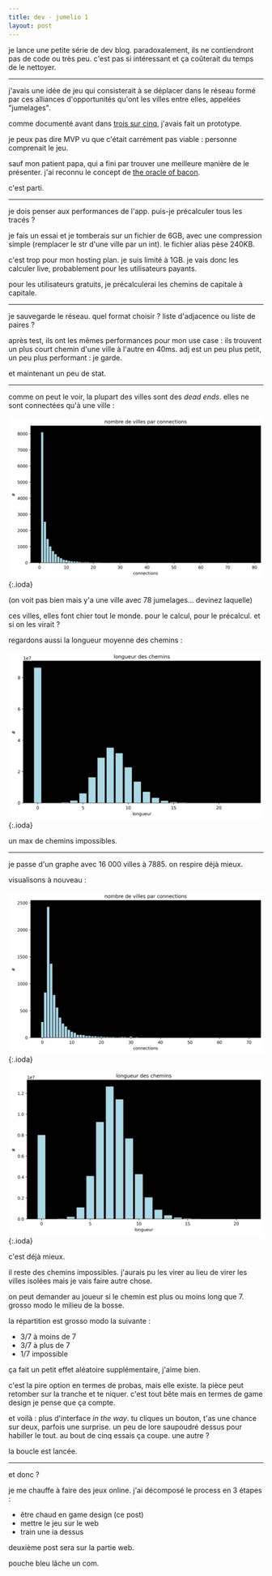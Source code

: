 ```yaml
---
title: dev - jumelio 1
layout: post
---
```


je lance une petite série de dev blog.
paradoxalement, ils ne contiendront pas de code ou très peu.
c'est pas si intéressant et ça coûterait du temps de le nettoyer.

---

j'avais une idée de jeu qui consisterait à se déplacer dans le réseau formé
par ces alliances d'opportunités qu'ont les villes entre elles,
appelées "jumelages".

comme documenté avant dans [trois sur cinq](trois_sur_cinq.html),
j'avais fait un prototype.

je peux pas dire MVP vu que c'était carrément pas viable :
personne comprenait le jeu.

sauf mon patient papa, qui a fini par trouver une meilleure manière de le présenter.
j'ai reconnu le concept de [the oracle of bacon](https://www.oracleofbacon.org/).

c'est parti.

---

je dois penser aux performances de l'app. puis-je précalculer tous les tracés ?

je fais un essai et je tomberais sur un fichier de 6GB, avec une compression simple (remplacer le str d'une ville par un int).
le fichier alias pèse 240KB.

c'est trop pour mon hosting plan. 
je suis limité à 1GB.
je vais donc les calculer live, probablement pour les utilisateurs payants.

pour les utilisateurs gratuits, je précalculerai les chemins de capitale à capitale.

---

je sauvegarde le réseau. quel format choisir ? liste d'adjacence ou liste de paires ?

après test, ils ont les mêmes performances pour mon use case :
ils trouvent un plus court chemin d'une ville à l'autre en 40ms.
adj est un peu plus petit, un peu plus performant : je garde.

et maintenant un peu de stat.

---

comme on peut le voir, la plupart des villes sont des _dead ends_.
elles ne sont connectées qu'à une ville :

![jumelio1.png](/img/jumelio/jumelio1.png)
{:.ioda}

(on voit pas bien mais y'a une ville avec 78 jumelages... devinez laquelle)

ces villes, elles font chier tout le monde.
pour le calcul, pour le précalcul.
et si on les virait ?

regardons aussi la longueur moyenne des chemins :

![jumelio2.png](/img/jumelio/jumelio2.png)
{:.ioda}

un max de chemins impossibles.

---

je passe d'un graphe avec 16 000 villes à 7885.
on respire déjà mieux.

visualisons à nouveau :

![jumelio3.png](/img/jumelio/jumelio3.png)
{:.ioda}

![jumelio4.png](/img/jumelio/jumelio4.png)
{:.ioda}

c'est déjà mieux.

il reste des chemins impossibles.
j'aurais pu les virer au lieu de virer les villes isolées mais je vais faire autre chose.

on peut demander au joueur si le chemin est plus ou moins long que 7.
grosso modo le milieu de la bosse.

la répartition est grosso modo la suivante :

- 3/7 à moins de 7
- 3/7 à plus de 7
- 1/7 impossible

ça fait un petit effet aléatoire supplémentaire, j'aime bien.

c'est la pire option en termes de probas, mais elle existe.
la pièce peut retomber sur la tranche et te niquer.
c'est tout bête mais en termes de game design je pense que ça compte.

et voilà : plus d'interface _in the way_.
tu cliques un bouton, t'as une chance sur deux, parfois une surprise.
un peu de lore saupoudré dessus pour habiller le tout.
au bout de cinq essais ça coupe. une autre ?

la boucle est lancée.

---

et donc ?

je me chauffe à faire des jeux online.
j'ai décomposé le process en 3 étapes :

- être chaud en game design (ce post)
- mettre le jeu sur le web
- train une ia dessus

deuxième post sera sur la partie web.

pouche bleu lâche un com.
